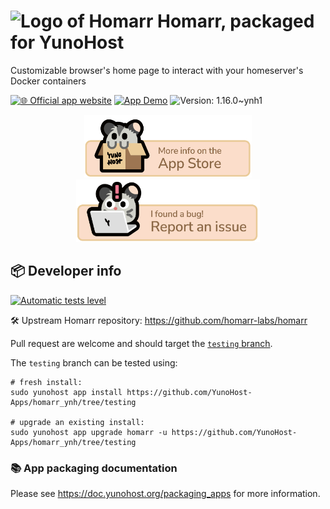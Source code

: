 <!--
N.B.: This README was automatically generated by <https://github.com/YunoHost/apps_tools/blob/main/readme_generator>
It shall NOT be edited by hand.
-->

<h1>
  <img src="https://raw.githubusercontent.com/YunoHost/apps/master/logos/homarr.png" width="32px" alt="Logo of Homarr">
  Homarr, packaged for YunoHost
</h1>

Customizable browser's home page to interact with your homeserver's Docker containers

[![🌐 Official app website](https://img.shields.io/badge/Official_app_website-darkgreen?style=for-the-badge)](https://homarr.dev/)
[![App Demo](https://img.shields.io/badge/App_Demo-blue?style=for-the-badge)](https://homarr.ajnart.fr/fr)
![Version: 1.16.0~ynh1](https://img.shields.io/badge/Version-1.16.0~ynh1-rgba(0,150,0,1)?style=for-the-badge)

<div align="center">
<a href="https://apps.yunohost.org/app/homarr"><img height="100px" src="https://github.com/YunoHost/yunohost-artwork/raw/refs/heads/main/badges/neopossum-badges/badge_more_info_on_the_appstore.svg"/></a>
<a href="https://github.com/YunoHost-Apps/homarr_ynh/issues"><img height="100px" src="https://github.com/YunoHost/yunohost-artwork/raw/refs/heads/main/badges/neopossum-badges/badge_report_an_issue.svg"/></a>
</div>

## 📦 Developer info

[![Automatic tests level](https://apps.yunohost.org/badge/cilevel/homarr)](https://ci-apps.yunohost.org/ci/apps/homarr/)

🛠️ Upstream Homarr repository: <https://github.com/homarr-labs/homarr>

Pull request are welcome and should target the [`testing` branch](https://github.com/YunoHost-Apps/homarr_ynh/tree/testing).

The `testing` branch can be tested using:
```
# fresh install:
sudo yunohost app install https://github.com/YunoHost-Apps/homarr_ynh/tree/testing

# upgrade an existing install:
sudo yunohost app upgrade homarr -u https://github.com/YunoHost-Apps/homarr_ynh/tree/testing
```

### 📚 App packaging documentation

Please see <https://doc.yunohost.org/packaging_apps> for more information.